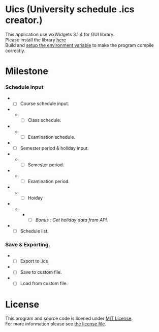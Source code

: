 # **Uics** (University schedule .ics creator.)

This application use wxWidgets 3.1.4 for GUI library.  
Please install the library [here](https://www.wxwidgets.org/downloads/)  
Build and [setup the environment variable](https://wiki.wxwidgets.org/Adding_an_Environment_Variable_under_Windows) to make the program compile  correctly.

# Milestone

### Schedule input
- - [ ] Course schedule input.
- - - [ ] Class schedule.
- - - [ ] Examination schedule.
- - [ ] Semester period & holiday input.
- - - [ ] Semester period.
- - - [ ] Examination period.
- - - [ ] Hoiday
- - - - [ ] *Bonus : Get holiday data from API.*
- - [ ] Schedule list.

### Save & Exporting.
- - [ ] Export to .ics
- - [ ] Save to custom file.
- - [ ] Load from custom file.

# License

This program and source code is licened under [MIT License](https://opensource.org/licenses/MIT).  
For more information please see [the license file](LICENSE).
